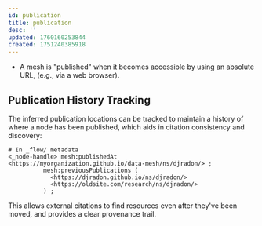 ```yaml
---
id: publication
title: publication
desc: ''
updated: 1760160253844
created: 1751240385918
---
```


- A mesh is "published" when it becomes accessible by using an absolute URL, (e.g., via a web browser). 


## Publication History Tracking

The inferred publication locations can be tracked to maintain a history of where a node has been published, which aids in citation consistency and discovery:

```turtle
# In _flow/ metadata
<_node-handle> mesh:publishedAt <https://myorganization.github.io/data-mesh/ns/djradon/> ;
          mesh:previousPublications ( 
            <https://djradon.github.io/ns/djradon/>
            <https://oldsite.com/research/ns/djradon/>
          ) ;
```

This allows external citations to find resources even after they've been moved, and provides a clear provenance trail.
